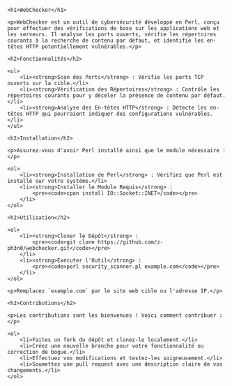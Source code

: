 
    <h1>WebChecker</h1>

    <p>WebChecker est un outil de cybersécurité développé en Perl, conçu pour effectuer des vérifications de base sur les applications web et les serveurs. Il analyse les ports ouverts, vérifie les répertoires courants à la recherche de contenu par défaut, et identifie les en-têtes HTTP potentiellement vulnérables.</p>

    <h2>Fonctionnalités</h2>

    <ul>
        <li><strong>Scan des Ports</strong> : Vérifie les ports TCP ouverts sur la cible.</li>
        <li><strong>Vérification des Répertoires</strong> : Contrôle les répertoires courants pour y déceler la présence de contenu par défaut.</li>
        <li><strong>Analyse des En-têtes HTTP</strong> : Détecte les en-têtes HTTP qui pourraient indiquer des configurations vulnérables.</li>
    </ul>

    <h2>Installation</h2>

    <p>Assurez-vous d'avoir Perl installé ainsi que le module nécessaire :</p>

    <ol>
        <li><strong>Installation de Perl</strong> : Vérifiez que Perl est installé sur votre système.</li>
        <li><strong>Installer le Module Requis</strong> :
            <pre><code>cpan install IO::Socket::INET</code></pre>
        </li>
    </ol>

    <h2>Utilisation</h2>

    <ol>
        <li><strong>Cloner le Dépôt</strong> :
            <pre><code>git clone https://github.com/z-ph3n0/webchecker.git</code></pre>
        </li>
        <li><strong>Exécuter l'Outil</strong> :
            <pre><code>perl security_scanner.pl example.com</code></pre>
        </li>
    </ol>

    <p>Remplacez `example.com` par le site web cible ou l'adresse IP.</p>

    <h2>Contributions</h2>

    <p>Les contributions sont les bienvenues ! Voici comment contribuer :</p>

    <ol>
        <li>Faites un fork du dépôt et clonez-le localement.</li>
        <li>Créez une nouvelle branche pour votre fonctionnalité ou correction de bogue.</li>
        <li>Effectuez vos modifications et testez-les soigneusement.</li>
        <li>Soumettez une pull request avec une description claire de vos changements.</li>
    </ol>
